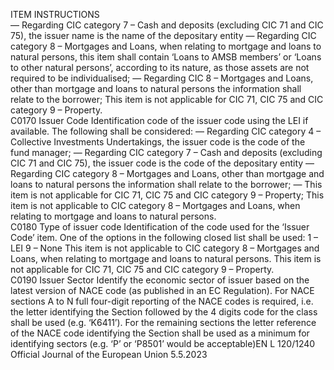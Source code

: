 
ITEM  INSTRUCTIONS  
— Regarding CIC category 7 – Cash and deposits (excluding CIC 71 and CIC 75), the 
issuer name is the name of the depositary entity 
— Regarding CIC category 8 – Mortgages and Loans, when relating to mortgage and 
loans to natural persons, this item shall contain ‘Loans to AMSB members’ or ‘Loans 
to other natural persons’, according to its nature, as those assets are not required to 
be individualised; 
— Regarding CIC 8 – Mortgages and Loans, other than mortgage and loans to natural 
persons the information shall relate to the borrower; 
This item is not applicable for CIC 71, CIC 75 and CIC category 9 – Property.  
C0170  Issuer Code  Identification code of the issuer code using the LEI if available. 
The following shall be considered: 
— Regarding CIC category 4 – Collective Investments Undertakings, the issuer code is 
the code of the fund manager; 
— Regarding CIC category 7 – Cash and deposits (excluding CIC 71 and CIC 75), the 
issuer code is the code of the depositary entity 
— Regarding CIC category 8 – Mortgages and Loans, other than mortgage and loans 
to natural persons the information shall relate to the borrower; 
— This item is not applicable for CIC 71, CIC 75 and CIC category 9 – Property; 
This item is not applicable to CIC category 8 – Mortgages and Loans, when relating to 
mortgage and loans to natural persons.  
C0180  Type of issuer code  Identification of the code used for the ‘Issuer Code’ item. One of the options in the 
following closed list shall be used: 
1 – LEI 
9 – None 
This item is not applicable to CIC category 8 – Mortgages and Loans, when relating to 
mortgage and loans to natural persons. 
This item is not applicable for CIC 71, CIC 75 and CIC category 9 – Property.  
C0190  Issuer Sector  Identify the economic sector of issuer based on the latest version of NACE code (as 
published in an EC Regulation). For NACE sections A to N full four-digit reporting of 
the NACE codes is required, i.e. the letter identifying the Section followed by the 
4 digits code for the class shall be used (e.g. ‘K6411’). For the remaining sections the 
letter reference of the NACE code identifying the Section shall be used as a minimum 
for identifying sectors (e.g. ‘P’ or ‘P8501’ would be acceptable)EN  L 120/1240 Official Journal of the European Union 5.5.2023